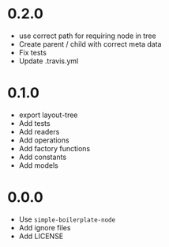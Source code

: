 
0.2.0
=====

  * use correct path for requiring node in tree
  * Create parent / child with correct meta data
  * Fix tests
  * Update .travis.yml

0.1.0
=====

  * export layout-tree
  * Add tests
  * Add readers
  * Add operations
  * Add factory functions
  * Add constants
  * Add models

0.0.0
=====

  * Use `simple-boilerplate-node`
  * Add ignore files
  * Add LICENSE
